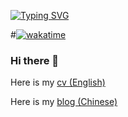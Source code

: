 <a href="https://git.io/typing-svg"><img src="https://readme-typing-svg.demolab.com?font=&weight=600&duration=2000&pause=10&color=467EE6&multiline=true&repeat=false&random=false&width=447&height=100&lines=You+only+live+once%2C;but+if+you+do+it+right;once+is+enough" alt="Typing SVG" /></a>

#[![wakatime](https://wakatime.com/badge/user/e6a7a30d-6ef1-40e5-a388-f573cb475a3a.svg?style=flat)](https://wakatime.com/@e6a7a30d-6ef1-40e5-a388-f573cb475a3a)

### Hi there 👋

Here is my [cv (English)](https://cv.javazero.top)

Here is my [blog (Chinese)](https://blog.javazero.top/)


<!--
![Anurag's GitHub stats](https://github-readme-stats.vercel.app/api?username=JavaZeroo&show_icons=true&bg_color=00000000)

![a](https://github-readme-activity-graph.vercel.app/graph?username=JavaZeroo&theme=react-dark)

![Alt text](https://spotify-recently-played-readme.vercel.app/api?user=31yi433rb7wkt66aa3t247bi72cy&unique={true|1|on|yes})

**JavaZeroo/JavaZeroo** is a ✨ _special_ ✨ repository because its `README.md` (this file) appears on your GitHub profile.

Here are some ideas to get you started:

- 🔭 I’m currently working on ...
- 🌱 I’m currently learning ...
- 👯 I’m looking to collaborate on ...
- 🤔 I’m looking for help with ...
- 💬 Ask me about ...
- 📫 How to reach me: ...
- 😄 Pronouns: ...
- ⚡ Fun fact: ...
-->
